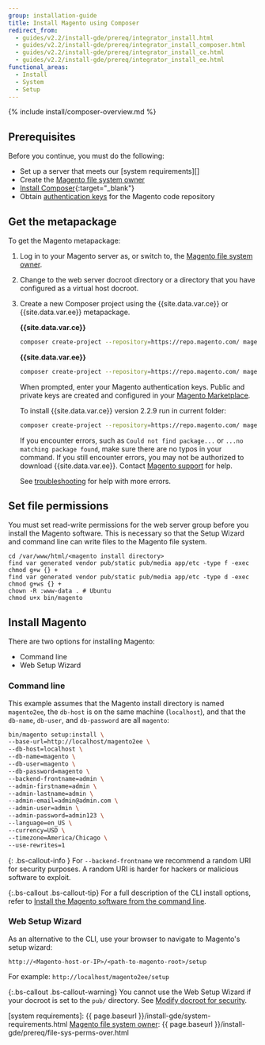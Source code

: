 ```yaml
---
group: installation-guide
title: Install Magento using Composer
redirect_from:
  - guides/v2.2/install-gde/prereq/integrator_install.html
  - guides/v2.2/install-gde/prereq/integrator_install_composer.html
  - guides/v2.2/install-gde/prereq/integrator_install_ce.html
  - guides/v2.2/install-gde/prereq/integrator_install_ee.html
functional_areas:
  - Install
  - System
  - Setup
---
```


{% include install/composer-overview.md %}

## Prerequisites

Before you continue, you must do the following:

-  Set up a server that meets our [system requirements][]
-  Create the [Magento file system owner][]
-  [Install Composer][]{:target="_blank"}
-  Obtain [authentication keys][] for the Magento code repository

## Get the metapackage

To get the Magento metapackage:

1. Log in to your Magento server as, or switch to, the [Magento file system owner][].
1. Change to the web server docroot directory or a directory that you have configured as a virtual host docroot.
1. Create a new Composer project using the {{site.data.var.ce}} or {{site.data.var.ee}} metapackage.

    **{{site.data.var.ce}}**

    ```bash
    composer create-project --repository=https://repo.magento.com/ magento/project-community-edition:<version-tag> <install-directory-name>
    ```

    **{{site.data.var.ee}}**

    ```bash
    composer create-project --repository=https://repo.magento.com/ magento/project-enterprise-edition:<version-tag> <install-directory-name>
    ```

    When prompted, enter your Magento authentication keys. Public and private keys are created and configured in your [Magento Marketplace][].

    To install {{site.data.var.ce}} version 2.2.9 run in current folder:

    ```bash
    composer create-project --repository=https://repo.magento.com/ magento/project-community-edition:2.2.9 .
    ```

    If you encounter errors, such as `Could not find package...` or `...no matching package found`, make sure there are no typos in your command. If you still encounter errors, you may not be authorized to download {{site.data.var.ee}}. Contact [Magento support](https://magento.com/support) for help.

    See [troubleshooting][] for help with more errors.

## Set file permissions

You must set read-write permissions for the web server group before you install the Magento software. This is necessary so that the Setup Wizard and command line can write files to the Magento file system.

```terminal
cd /var/www/html/<magento install directory>
find var generated vendor pub/static pub/media app/etc -type f -exec chmod g+w {} +
find var generated vendor pub/static pub/media app/etc -type d -exec chmod g+ws {} +
chown -R :www-data . # Ubuntu
chmod u+x bin/magento
```

## Install Magento

There are two options for installing Magento:

-  Command line
-  Web Setup Wizard

### Command line

This example assumes that the Magento install directory is named `magento2ee`, the `db-host` is on the same machine (`localhost`), and that the `db-name`, `db-user`, and `db-password` are all `magento`:

```bash
bin/magento setup:install \
--base-url=http://localhost/magento2ee \
--db-host=localhost \
--db-name=magento \
--db-user=magento \
--db-password=magento \
--backend-frontname=admin \
--admin-firstname=admin \
--admin-lastname=admin \
--admin-email=admin@admin.com \
--admin-user=admin \
--admin-password=admin123 \
--language=en_US \
--currency=USD \
--timezone=America/Chicago \
--use-rewrites=1
```

{: .bs-callout-info }
For `--backend-frontname` we recommend a random URI for security purposes. A random URI is harder for hackers or malicious software to exploit.

{:.bs-callout .bs-callout-tip}
For a full description of the CLI install options, refer to [Install the Magento software from the command line][].

### Web Setup Wizard

As an alternative to the CLI, use your browser to navigate to Magento's setup wizard:

```url
http://<Magento-host-or-IP>/<path-to-magento-root>/setup
```

For example: `http://localhost/magento2ee/setup`

{:.bs-callout .bs-callout-warning}
You cannot use the Web Setup Wizard if your docroot is set to the `pub/` directory. See [Modify docroot for security][].

<!-- Link Definitions -->
[Magento Marketplace]: https://marketplace.magento.com/customer/accessKeys/
[Modify docroot for security]: {{page.baseurl}}/install-gde/tutorials/change-docroot-to-pub.html
[Install the Magento software from the command line]: {{page.baseurl}}/install-gde/install/cli/install-cli-install.html#instgde-install-cli-magento
[troubleshooting]:{{page.baseurl}}/install-gde/trouble/tshoot_composer-fail.html
[Magento file system owner]: {{page.baseurl}}/install-gde/prereq/file-sys-perms-over.html
[authentication keys]: {{page.baseurl}}/install-gde/prereq/connect-auth.html
[Install Composer]: https://getcomposer.org/download/
[system requirements]: {{ page.baseurl }}/install-gde/system-requirements.html
[Magento file system owner]: {{ page.baseurl }}/install-gde/prereq/file-sys-perms-over.html
